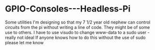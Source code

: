 # GPIO-Consoles---Headless-Pi
Some utilities I'm designing so that my 7 1/2 year old nephew can control circuits from the pi without writing a line of code.
They might be of some use to others.  I have to use visudo to change www-data to a sudo user - really not ideal
If anyone knows how to do this without the use of sudo please let me know
